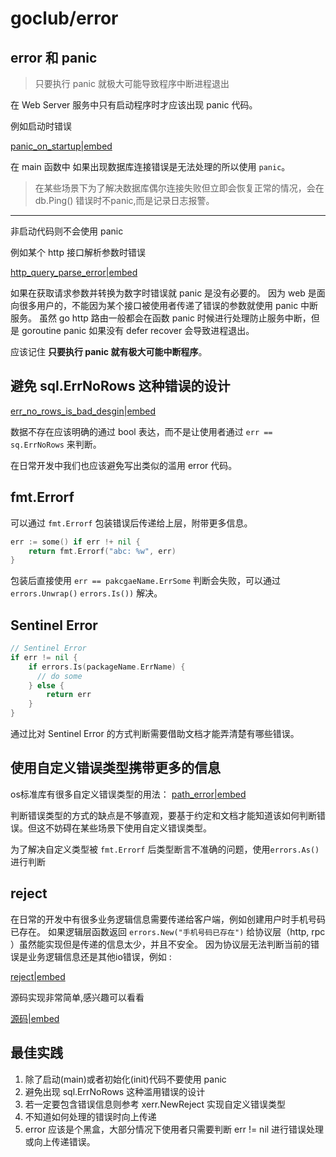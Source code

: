 # goclub/error


## error  和 panic

> 只要执行 panic 就极大可能导致程序中断进程退出

在 Web Server 服务中只有启动程序时才应该出现 panic 代码。

例如启动时错误

[panic_on_startup|embed](./docs/panic_on_startup/main.go)

在 main 函数中 如果出现数据库连接错误是无法处理的所以使用 `panic`。

> 在某些场景下为了解决数据库偶尔连接失败但立即会恢复正常的情况，会在 db.Ping() 错误时不panic,而是记录日志报警。

---

非启动代码则不会使用 panic

例如某个 http 接口解析参数时错误

[http_query_parse_error|embed](./docs/http_query_parse_error/main.go)

如果在获取请求参数并转换为数字时错误就 panic 是没有必要的。
因为 web 是面向很多用户的，不能因为某个接口被使用者传递了错误的参数就使用 panic 中断服务。
虽然 go http 路由一般都会在函数 panic 时候进行处理防止服务中断，但是 goroutine panic 如果没有 defer recover 会导致进程退出。

应该记住 **只要执行 panic 就有极大可能中断程序**。
   
## 避免 sql.ErrNoRows 这种错误的设计

[err_no_rows_is_bad_desgin|embed](./docs/err_no_rows_is_bad_desgin/main.go)

数据不存在应该明确的通过 bool 表达，而不是让使用者通过 `err == sq.ErrNoRows` 来判断。

在日常开发中我们也应该避免写出类似的滥用 error 代码。

## fmt.Errorf

可以通过 `fmt.Errorf` 包装错误后传递给上层，附带更多信息。

```go
err := some() if err !+ nil {
	return fmt.Errorf("abc: %w", err)
}
```

包装后直接使用 `err == pakcgaeName.ErrSome` 判断会失败，可以通过 `errors.Unwrap()` `errors.Is())` 解决。

## Sentinel Error

```go
// Sentinel Error
if err != nil {
	if errors.Is(packageName.ErrName) {
      // do some	
    } else {
    	return err
    }
}
```   

通过比对 Sentinel Error 的方式判断需要借助文档才能弄清楚有哪些错误。

## 使用自定义错误类型携带更多的信息

os标准库有很多自定义错误类型的用法： [path_error|embed](./docs/path_error/main.go)

判断错误类型的方式的缺点是不够直观，要基于约定和文档才能知道该如何判断错误。但这不妨碍在某些场景下使用自定义错误类型。

为了解决自定义类型被 `fmt.Errorf` 后类型断言不准确的问题，使用`errors.As()` 进行判断

## reject

在日常的开发中有很多业务逻辑信息需要传递给客户端，例如创建用户时手机号码已存在。
如果逻辑层函数返回 `errors.New("手机号码已存在")` 给协议层（http, rpc ）虽然能实现但是传递的信息太少，并且不安全。
因为协议层无法判断当前的错误是业务逻辑信息还是其他io错误，例如 :

[reject|embed](./docs/reject/main.go)

源码实现非常简单,感兴趣可以看看

[源码|embed](./reject.go)

## 最佳实践

1. 除了启动(main)或者初始化(init)代码不要使用 panic
2. 避免出现 sql.ErrNoRows 这种滥用错误的设计
3. 若一定要包含错误信息则参考 xerr.NewReject 实现自定义错误类型
4. 不知道如何处理的错误时向上传递
5. error 应该是个黑盒，大部分情况下使用者只需要判断 err != nil 进行错误处理或向上传递错误。

